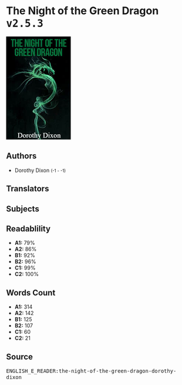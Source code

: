 # The Night of the Green Dragon <kbd>v2.5.3</kbd>

![](./cover.medium.jpg "")

## Authors


 - Dorothy Dixon <small>(-1 - -1)</small>

## Translators



## Subjects



## Readablility


 - **A1:** 79%
 - **A2:** 86%
 - **B1:** 92%
 - **B2:** 96%
 - **C1:** 99%
 - **C2:** 100%

## Words Count


 - **A1:** 314
 - **A2:** 142
 - **B1:** 125
 - **B2:** 107
 - **C1:** 60
 - **C2:** 21

## Source


<kbd>ENGLISH_E_READER:the-night-of-the-green-dragon-dorothy-dixon</kbd>
